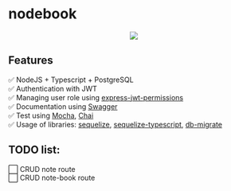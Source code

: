 # nodebook

<p align="center">
    <a href="art/launcher.png">
        <img src="https://user-images.githubusercontent.com/26871154/47015457-b68e3b00-d155-11e8-8bd6-9dd957160191.png"/>
    </a>
</p>

## Features
:white_check_mark:  NodeJS + Typescript + PostgreSQL <br/>
:white_check_mark:  Authentication with JWT <br/>
:white_check_mark:  Managing user role using [express-jwt-permissions](https://github.com/MichielDeMey/express-jwt-permissions) <br/>
:white_check_mark:  Documentation using [Swagger](https://swagger.io/) <br/>
:white_check_mark:  Test using [Mocha](https://mochajs.org/), [Chai](https://www.chaijs.com/)<br/>
:white_check_mark:  Usage of libraries: [sequelize](http://docs.sequelizejs.com/), [sequelize-typescript](https://github.com/RobinBuschmann/sequelize-typescript), [db-migrate](https://github.com/db-migrate/node-db-migrate)<br/>

## TODO list:
:white_large_square: CRUD note route <br/>
:white_large_square: CRUD note-book route <br/>
